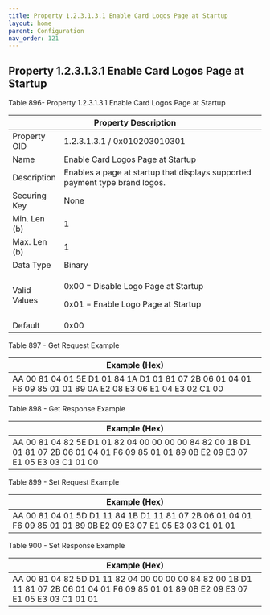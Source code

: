```yaml
---
title: Property 1.2.3.1.3.1 Enable Card Logos Page at Startup
layout: home
parent: Configuration
nav_order: 121
---
```


## Property 1.2.3.1.3.1 Enable Card Logos Page at Startup

Table 896- Property 1.2.3.1.3.1 Enable Card Logos Page at Startup

<table>
<colgroup>
<col style="width: 14%" />
<col style="width: 85%" />
</colgroup>
<thead>
<tr>
<th colspan="2">Property Description</th>
</tr>
</thead>
<tbody>
<tr>
<td>Property OID</td>
<td>1.2.3.1.3.1 / 0x010203010301</td>
</tr>
<tr>
<td>Name</td>
<td>Enable Card Logos Page at Startup</td>
</tr>
<tr>
<td>Description</td>
<td>Enables a page at startup that displays supported payment type brand
logos.</td>
</tr>
<tr>
<td>Securing Key</td>
<td>None</td>
</tr>
<tr>
<td>Min. Len (b)</td>
<td>1</td>
</tr>
<tr>
<td>Max. Len (b)</td>
<td>1</td>
</tr>
<tr>
<td>Data Type</td>
<td>Binary</td>
</tr>
<tr>
<td>Valid Values</td>
<td><p>0x00 = Disable Logo Page at Startup</p>
<p>0x01 = Enable Logo Page at Startup</p></td>
</tr>
<tr>
<td>Default</td>
<td>0x00</td>
</tr>
</tbody>
</table>

Table 897 - Get Request Example

| Example (Hex) |
|----|
| AA 00 81 04 01 5E D1 01 84 1A D1 01 81 07 2B 06 01 04 01 F6 09 85 01 01 89 0A E2 08 E3 06 E1 04 E3 02 C1 00 |

Table 898 - Get Response Example

| Example (Hex) |
|----|
| AA 00 81 04 82 5E D1 01 82 04 00 00 00 00 84 82 00 1B D1 01 81 07 2B 06 01 04 01 F6 09 85 01 01 89 0B E2 09 E3 07 E1 05 E3 03 C1 01 00 |

Table 899 - Set Request Example

| Example (Hex) |
|----|
| AA 00 81 04 01 5D D1 11 84 1B D1 11 81 07 2B 06 01 04 01 F6 09 85 01 01 89 0B E2 09 E3 07 E1 05 E3 03 C1 01 01 |

Table 900 - Set Response Example

| Example (Hex) |
|----|
| AA 00 81 04 82 5D D1 11 82 04 00 00 00 00 84 82 00 1B D1 11 81 07 2B 06 01 04 01 F6 09 85 01 01 89 0B E2 09 E3 07 E1 05 E3 03 C1 01 01 |

##